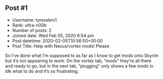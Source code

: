 ## Post #1
- Username: tyresebro1
- Rank: ultra-n00b
- Number of posts: 2
- Joined date: Wed Feb 05, 2020 6:54 pm
- Post datetime: 2020-02-05T10:56:50+00:00
- Post Title: Help with Nexus/vortex mods! Please

So I’ve done what I’m supposed to as far as I know to get mods onto Skyrim but it’s not appearing to work. On the vortex tab, “mods” they’re all there and ready to go, but in the next tab, “plugging” only shows a few mods in. Idk what to do and it’s so frustrating.
